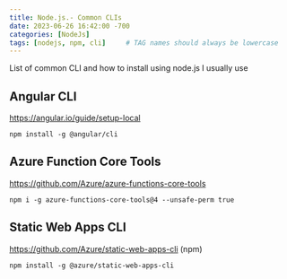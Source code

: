 ```yaml
---
title: Node.js.- Common CLIs
date: 2023-06-26 16:42:00 -700
categories: [NodeJs]
tags: [nodejs, npm, cli]     # TAG names should always be lowercase
---
```


List of common CLI and how to install using node.js I usually use

## Angular CLI
<https://angular.io/guide/setup-local>
```
npm install -g @angular/cli
```

## Azure Function Core Tools
<https://github.com/Azure/azure-functions-core-tools>
```
npm i -g azure-functions-core-tools@4 --unsafe-perm true
```

## Static Web Apps CLI
<https://github.com/Azure/static-web-apps-cli> (npm)
```
npm install -g @azure/static-web-apps-cli
```
